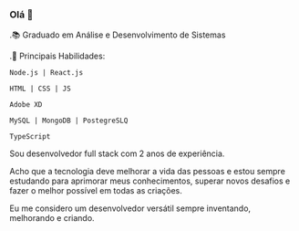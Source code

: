 ### Olá 👋

.📚 Graduado em Análise e Desenvolvimento de Sistemas

.🌱 Principais Habilidades: 

    Node.js | React.js
  
    HTML | CSS | JS
    
    Adobe XD
  
    MySQL | MongoDB | PostegreSLQ
    
    TypeScript
  

Sou desenvolvedor full stack com 2 anos de experiência.

Acho que a tecnologia deve melhorar a vida das pessoas e estou sempre estudando para aprimorar meus conhecimentos, superar novos desafios e fazer o melhor possível em todas as criações.

Eu me considero um desenvolvedor versátil sempre inventando, melhorando e criando.

